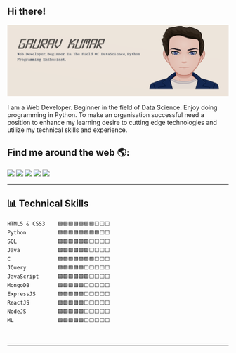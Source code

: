 ## Hi there!
![github](https://github.com/gauravappy97/gauravappy97/blob/master/Git%20Readme.png)
<p>I am a Web Developer. Beginner in the field of Data Science. Enjoy doing programming in Python. To make an organisation successful need a position to enhance my learning desire to cutting edge technologies and utilize my technical skills and experience.</p>
<h2>Find me around the web 🌎:</h2> 
<a href="https://www.linkedin.com/in/gaurav-kumar-b9a87a148/" target="_blank"><img src="https://img.icons8.com/color/48/000000/linkedin.png"/></a>
<a href="https://twitter.com/gaurav_singh97" target="_blank"><img src="https://img.icons8.com/fluent/48/000000/twitter.png"/></a>
<a href="https://www.facebook.com/profile.php?id=100008250870529" target="_blank"><img src="https://img.icons8.com/fluent/48/000000/facebook-new.png"/></a>
<a href="mailto:gauravappy1997@gmail.com" target="_blank"><img src="https://img.icons8.com/fluent/48/000000/gmail.png"/></a>
<a href="https://gauravappy97.github.io/gauravkumar97/" target="_blank"><img src="https://img.icons8.com/fluent/48/000000/domain.png"/></a>
<br />

------

## 📊 Technical Skills
<!--START_SECTION:waka-->
```text
HTML5 & CSS3    🟩🟩🟩🟩🟩🟩🟩⬜⬜⬜
Python          🟩🟩🟩🟩🟩🟩🟩🟩⬜⬜
SQL             🟩🟩🟩🟩🟩🟩⬜⬜⬜⬜
Java            🟩🟩🟩🟩🟩🟩⬜⬜⬜⬜
C               🟩🟩🟩🟩🟩🟩🟩⬜⬜⬜
JQuery          🟩🟩🟩🟩🟩⬜⬜⬜⬜⬜
JavaScript      🟩🟩🟩🟩🟩🟩⬜⬜⬜⬜
MongoDB         🟩🟩🟩🟩🟩⬜⬜⬜⬜⬜
ExpressJS       🟩🟩🟩🟩🟩⬜⬜⬜⬜⬜
ReactJS         🟩🟩🟩🟩🟩⬜⬜⬜⬜⬜
NodeJS          🟩🟩🟩🟩🟩⬜⬜⬜⬜⬜ 
ML              🟩🟩🟩🟩🟩⬜⬜⬜⬜⬜
```
<!--END_SECTION:waka-->
<br />


------

